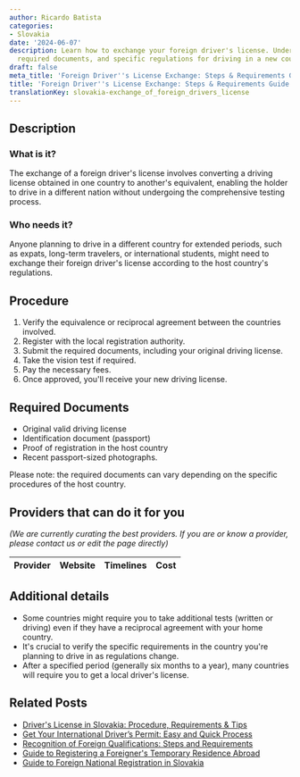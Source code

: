 ```yaml
---
author: Ricardo Batista
categories:
- Slovakia
date: '2024-06-07'
description: Learn how to exchange your foreign driver's license. Understand the procedure,
  required documents, and specific regulations for driving in a new country.
draft: false
meta_title: 'Foreign Driver''s License Exchange: Steps & Requirements Guide'
title: 'Foreign Driver''s License Exchange: Steps & Requirements Guide'
translationKey: slovakia-exchange_of_foreign_drivers_license
---
```


## Description
### What is it?
The exchange of a foreign driver's license involves converting a driving license obtained in one country to another's equivalent, enabling the holder to drive in a different nation without undergoing the comprehensive testing process.
### Who needs it?
Anyone planning to drive in a different country for extended periods, such as expats, long-term travelers, or international students, might need to exchange their foreign driver's license according to the host country's regulations.

## Procedure
1. Verify the equivalence or reciprocal agreement between the countries involved.
2. Register with the local registration authority.
3. Submit the required documents, including your original driving license.
4. Take the vision test if required.
5. Pay the necessary fees.
6. Once approved, you'll receive your new driving license.

## Required Documents
- Original valid driving license
- Identification document (passport)
- Proof of registration in the host country
- Recent passport-sized photographs.

Please note: the required documents can vary depending on the specific procedures of the host country.

## Providers that can do it for you

_(We are currently curating the best providers. If you are or know a provider, please contact us or edit the page directly)_

| Provider        |     Website     |     Timelines    |       Cost      |
| --------------- | --------------- |  :-------------: | :-------------: |

## Additional details
- Some countries might require you to take additional tests (written or driving) even if they have a reciprocal agreement with your home country.
- It's crucial to verify the specific requirements in the country you're planning to drive in as regulations change.
- After a specified period (generally six months to a year), many countries will require you to get a local driver's license.


## Related Posts

- [Driver's License in Slovakia: Procedure, Requirements & Tips](https://tramitit.com/guides/slovakia/issuance_of_drivers_license/)
- [Get Your International Driver’s Permit: Easy and Quick Process](https://tramitit.com/guides/slovakia/issuance_of_international_drivers_license/)
- [Recognition of Foreign Qualifications: Steps and Requirements](https://tramitit.com/guides/slovakia/recognition_of_qualifications_obtained_abroad/)
- [Guide to Registering a Foreigner's Temporary Residence Abroad](https://tramitit.com/guides/slovakia/registration_of_a_foreigners_temporary_residence/)
- [Guide to Foreign National Registration in Slovakia](https://tramitit.com/guides/slovakia/registration_of_a_foreign_national/)